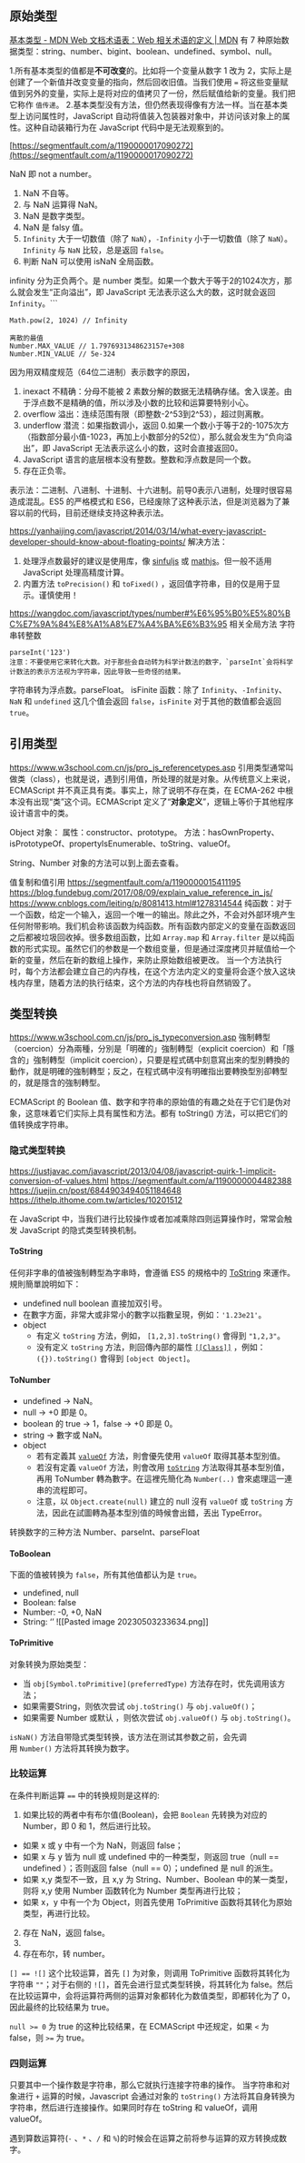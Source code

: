 
## 原始类型
[基本类型 - MDN Web 文档术语表：Web 相关术语的定义 | MDN](https://developer.mozilla.org/zh-CN/docs/Glossary/Primitive)
有 7 种原始数据类型：string、number、bigint、boolean、undefined、symbol、null。

1.所有基本类型的值都是**不可改变**的。比如将一个变量从数字 1 改为 2，实际上是创建了一个新值并改变变量的指向，然后回收旧值。当我们使用 `=` 将这些变量赋值到另外的变量，实际上是将对应的值拷贝了一份，然后赋值给新的变量。我们把它称作 `值传递`。
2.基本类型没有方法，但仍然表现得像有方法一样。当在基本类型上访问属性时，JavaScript 自动将值装入包装器对象中，并访问该对象上的属性。这种自动装箱行为在 JavaScript 代码中是无法观察到的。

[https://segmentfault.com/a/1190000017090272](https://segmentfault.com/a/1190000017090272)

NaN 即 not a number。
1. NaN 不自等。
2. 与 NaN 运算得 NaN。
3. NaN 是数字类型。 
4. NaN 是 falsy 值。
5. `Infinity` 大于一切数值（除了 `NaN`），`-Infinity` 小于一切数值（除了 `NaN`）。`Infinity` 与 `NaN` 比较，总是返回 `false`。
6. 判断 NaN 可以使用 isNaN 全局函数。

infinity 分为正负两个。是 number 类型。如果一个数大于等于2的1024次方，那么就会发生“正向溢出”，即 JavaScript 无法表示这么大的数，这时就会返回 `Infinity`。```
```
Math.pow(2, 1024) // Infinity

离散的最值
Number.MAX_VALUE // 1.7976931348623157e+308
Number.MIN_VALUE // 5e-324
```

因为用双精度规范（64位二进制）表示数字的原因，
1. inexact 不精确：分母不能被 2 素数分解的数据无法精确存储。舍入误差。由于浮点数不是精确的值，所以涉及小数的比较和运算要特别小心。
2. overflow 溢出：连续范围有限（即整数-2^53到2^53），超过则离散。
3. underflow 潜流：如果指数调小，返回 0.如果一个数小于等于2的-1075次方（指数部分最小值-1023，再加上小数部分的52位），那么就会发生为“负向溢出”，即 JavaScript 无法表示这么小的数，这时会直接返回0。
4. JavaScript 语言的底层根本没有整数。整数和浮点数是同一个数。
5. 存在正负零。

表示法：二进制、八进制、十进制、十六进制。前导0表示八进制，处理时很容易造成混乱。ES5 的严格模式和 ES6，已经废除了这种表示法，但是浏览器为了兼容以前的代码，目前还继续支持这种表示法。

https://yanhaijing.com/javascript/2014/03/14/what-every-javascript-developer-should-know-about-floating-points/
解决方法：
1. 处理浮点数最好的建议是使用库，像 [sinfuljs](https://github.com/guipn/sinful.js) 或 [mathjs](http://mathjs.org/)。但一般不适用 JavaScript 处理高精度计算。
2. 内置方法 `toPrecision()` 和 `toFixed()` ，返回值字符串，目的仅是用于显示。谨慎使用！

https://wangdoc.com/javascript/types/number#%E6%95%B0%E5%80%BC%E7%9A%84%E8%A1%A8%E7%A4%BA%E6%B3%95
相关全局方法
字符串转整数 
```
parseInt('123')
注意：不要使用它来转化大数。对于那些会自动转为科学计数法的数字，`parseInt`会将科学计数法的表示方法视为字符串，因此导致一些奇怪的结果。
```
字符串转为浮点数。parseFloat。
isFinite 函数：除了 `Infinity`、`-Infinity`、`NaN` 和 `undefined` 这几个值会返回 `false`，`isFinite` 对于其他的数值都会返回 `true`。

## 引用类型
https://www.w3school.com.cn/js/pro_js_referencetypes.asp
引用类型通常叫做类（class），也就是说，遇到引用值，所处理的就是对象。从传统意义上来说，ECMAScript 并不真正具有类。事实上，除了说明不存在类，在 ECMA-262 中根本没有出现“类”这个词。ECMAScript 定义了“**对象定义**”，逻辑上等价于其他程序设计语言中的类。

Object 对象：
属性：constructor、prototype。
方法：hasOwnProperty、isPrototypeOf、propertyIsEnumerable、toString、valueOf。

String、Number 对象的方法可以到上面去查看。

值复制和值引用
https://segmentfault.com/a/1190000015411195
https://blog.fundebug.com/2017/08/09/explain_value_reference_in_js/
https://www.cnblogs.com/leiting/p/8081413.html#1278314544
纯函数：对于一个函数，给定一个输入，返回一个唯一的输出。除此之外，不会对外部环境产生任何附带影响。我们机会称该函数为纯函数。所有函数内部定义的变量在函数返回之后都被垃圾回收掉。很多数组函数，比如 `Array.map` 和 `Array.filter` 是以纯函数的形式实现。虽然它们的参数是一个数组变量，但是通过深度拷贝并赋值给一个新的变量，然后在新的数组上操作，来防止原始数组被更改。
当一个方法执行时，每个方法都会建立自己的内存栈，在这个方法内定义的变量将会逐个放入这块栈内存里，随着方法的执行结束，这个方法的内存栈也将自然销毁了。


## 类型转换
https://www.w3school.com.cn/js/pro_js_typeconversion.asp
強制轉型（coercion）分為兩種，分別是「明確的」強制轉型（explicit coercion）和「隱含的」強制轉型（implicit coercion），只要是程式碼中刻意寫出來的型別轉換的動作，就是明確的強制轉型；反之，在程式碼中沒有明確指出要轉換型別卻轉型的，就是隱含的強制轉型。

ECMAScript 的 Boolean 值、数字和字符串的原始值的有趣之处在于它们是伪对象，这意味着它们实际上具有属性和方法。都有 toString() 方法，可以把它们的值转换成字符串。

### 隐式类型转换
https://justjavac.com/javascript/2013/04/08/javascript-quirk-1-implicit-conversion-of-values.html
https://segmentfault.com/a/1190000004482388
https://juejin.cn/post/6844903494051184648
https://ithelp.ithome.com.tw/articles/10201512

在 JavaScript 中，当我们进行比较操作或者加减乘除四则运算操作时，常常会触发 JavaScript 的隐式类型转换机制。
#### ToString
任何非字串的值被強制轉型為字串時，會遵循 ES5 的規格中的 [ToString](https://es5.github.io/#x9.8) 來運作。規則簡單說明如下：
-   undefined null boolean 直接加双引号。
-   在數字方面，非常大或非常小的數字以指數呈現，例如：`'1.23e21'`。
-   object
    -   有定义 `toString` 方法，例如， `[1,2,3].toString()` 會得到 `"1,2,3"`。
    -   没有定义 `toString` 方法，則回傳內部的屬性 [` [[Class]] `]( https://cythilya.github.io/2018/10/14/natives/#internal-class ) ，例如：`({}).toString()` 會得到 `[object Object]`。

#### ToNumber
-   undefined -> NaN。
-   null -> +0 即是 0。
-   boolean 的 true -> 1，false -> +0 即是 0。
-   string -> 數字或 NaN。
-   object
    -   若有定義其 [`valueOf`](https://developer.mozilla.org/zh-CN/docs/Web/JavaScript/Reference/Global_Objects/Object/valueOf) 方法，則會優先使用 `valueOf` 取得其基本型別值。
    -   若沒有定義 `valueOf` 方法，則會改用 [`toString`](https://developer.mozilla.org/zh-CN/docs/Web/JavaScript/Reference/Global_Objects/Object/toString) 方法取得其基本型別值，再用 ToNumber 轉為數字。在這裡先簡化為 `Number(..)` 會來處理這一連串的流程即可。
    -   注意，以 `Object.create(null)` 建立的 null 沒有 `valueOf` 或 `toString` 方法，因此在試圖轉為基本型別值的時候會出錯，丟出 TypeError。

转换数字的三种方法 Number、parseInt、parseFloat


#### ToBoolean
下面的值被转换为 `false`，所有其他值都认为是 `true`。
-   undefined, null
-   Boolean: false
-   Number: -0, +0, NaN
-   String: ‘’
![[Pasted image 20230503233634.png]]
#### ToPrimitive
对象转换为原始类型：
-   当 `obj[Symbol.toPrimitive](preferredType)` 方法存在时，优先调用该方法；
-   如果需要String，则依次尝试 `obj.toString()` 与 `obj.valueOf()`；
-   如果需要 Number 或默认 ，则依次尝试 `obj.valueOf()` 与 `obj.toString()`。

`isNaN()` 方法自带隐式类型转换，该方法在测试其参数之前，会先调用 `Number()` 方法将其转换为数字。

### 比较运算
在条件判断运算 `==` 中的转换规则是这样的:
1.  如果比较的两者中有布尔值(Boolean)，会把 `Boolean` 先转换为对应的 Number，即 0 和 1，然后进行比较。
-   如果 x 或 y 中有一个为 NaN，则返回 false；
-   如果 x 与 y 皆为 null 或 undefined 中的一种类型，则返回 true（null == undefined ）；否则返回 false（null == 0）；undefined 是 null 的派生。
-   如果 x,y 类型不一致，且 x,y 为 String、Number、Boolean 中的某一类型，则将 x,y 使用 Number 函数转化为 Number 类型再进行比较；
-   如果 x，y 中有一个为 Object，则首先使用 ToPrimitive 函数将其转化为原始类型，再进行比较。

2. 存在 NaN，返回 false。
3. 
4. 存在布尔，转 number。

`[] == ![]` 这个比较运算，首先 `[]` 为对象，则调用 ToPrimitive 函数将其转化为字符串 `""`；对于右侧的 `![]`，首先会进行显式类型转换，将其转化为 false。然后在比较运算中，会将运算符两侧的运算对象都转化为数值类型，即都转化为了 0，因此最终的比较结果为 true。

`null >= 0` 为 true 的这种比较结果，在 ECMAScript 中还规定，如果 `<` 为 false，则 `>=` 为 true。

### 四则运算
只要其中一个操作数是字符串，那么它就执行连接字符串的操作。
当字符串和对象进行 `+` 运算的时候，Javascript 会通过对象的 `toString()` 方法将其自身转换为字符串，然后进行连接操作。如果同时存在 toString 和 valueOf，调用 valueOf。

遇到算数运算符(`-` 、`*` 、`/` 和 `%`)的时候会在运算之前将参与运算的双方转换成数字。